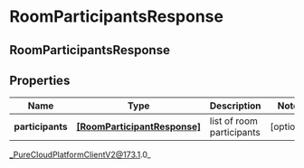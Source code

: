 # RoomParticipantsResponse

## RoomParticipantsResponse

## Properties

|Name | Type | Description | Notes|
|------------ | ------------- | ------------- | -------------|
| **participants** | [**[RoomParticipantResponse]**]([RoomParticipantResponse]) | list of room participants | [optional] |



_PureCloudPlatformClientV2@173.1.0_

